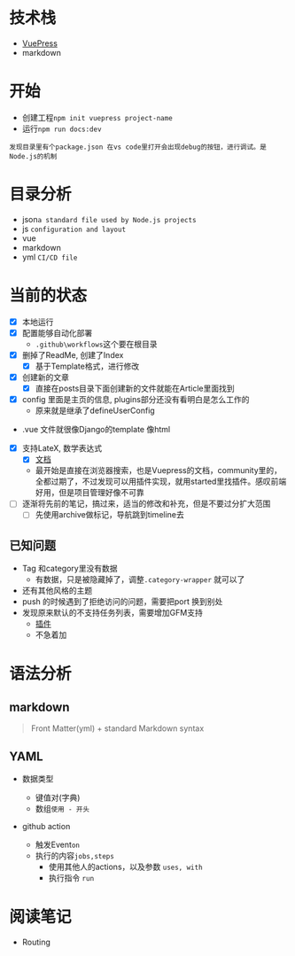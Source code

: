# 技术栈
* [VuePress](https://vuepress.vuejs.org/zh/)
* markdown

# 开始
* 创建工程`npm init vuepress project-name`
* 运行`npm run docs:dev`

`
发现目录里有个package.json 在vs code里打开会出现debug的按钮，进行调试。是Node.js的机制
`

# 目录分析
* json`a standard file used by Node.js projects`
* js `configuration and layout`
* vue
* markdown
* yml `CI/CD file`

# 当前的状态
* [x] 本地运行
* [x] 配置能够自动化部署
  * `.github\workflows`这个要在根目录
* [x] 删掉了ReadMe, 创建了Index
  * [x] 基于Template格式，进行修改
* [x] 创建新的文章
  * [x] 直接在posts目录下面创建新的文件就能在Article里面找到
* [x] config 里面是主页的信息, plugins部分还没有看明白是怎么工作的
  * 原来就是继承了defineUserConfig
* .vue 文件就很像Django的template 像html
* [x] 支持LateX, 数学表达式
  * [x] [文档](https://ecosystem.vuejs.press/zh/plugins/markdown/markdown-math.html)
  * 最开始是直接在浏览器搜索，也是Vuepress的文档，community里的，全都过期了，不过发现可以用插件实现，就用started里找插件。感叹前端好用，但是项目管理好像不可靠
* [ ] 逐渐将先前的笔记，搞过来，适当的修改和补充，但是不要过分扩大范围
  * [ ] 先使用archive做标记，导航跳到timeline去

## 已知问题
* Tag 和category里没有数据
  * 有数据，只是被隐藏掉了，调整`.category-wrapper` 就可以了
* 还有其他风格的主题
* push 的时候遇到了拒绝访问的问题，需要把port 换到别处
* 发现原来默认的不支持任务列表，需要增加GFM支持
  * [插件](https://ecosystem.vuejs.press/zh/plugins/markdown/markdown-ext.html)
  * 不急着加


# 语法分析
## markdown
>Front Matter(yml) + standard Markdown syntax

## YAML
* 数据类型
  * 键值对(字典)
  * 数组`使用 - 开头`

* github action
  * 触发Event`on`
  * 执行的内容`jobs,steps`
    * 使用其他人的actions，以及参数 `uses, with`
    * 执行指令 `run`

# 阅读笔记
* Routing
